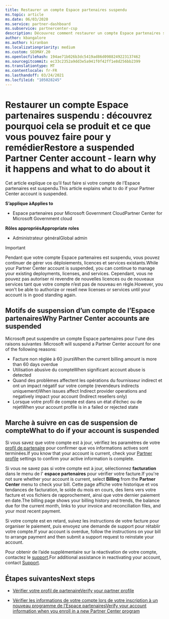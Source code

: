 ```yaml
---
title: Restaurer un compte Espace partenaires suspendu
ms.topic: article
ms.date: 06/03/2020
ms.service: partner-dashboard
ms.subservice: partnercenter-csp
description: Découvrez comment restaurer un compte Espace partenaires suspendu, pourquoi un compte peut être suspendu et comment utiliser votre compte pendant la suspension.
author: kbangalore
ms.author: kiranban
ms.localizationpriority: medium
ms.custom: SEOMAY.20
ms.openlocfilehash: 194ae71b026b3dc5419ad86d0988249223137462
ms.sourcegitcommit: ec33c2352a9dd3e5a941f0f42ff1e8d256bb2399
ms.translationtype: MT
ms.contentlocale: fr-FR
ms.lasthandoff: 03/24/2021
ms.locfileid: "105028245"
---
```

# <a name="restore-a-suspended-partner-center-account---learn-why-it-happens-and-what-to-do-about-it"></a><span data-ttu-id="97bbd-103">Restaurer un compte Espace partenaires suspendu : découvrez pourquoi cela se produit et ce que vous pouvez faire pour y remédier</span><span class="sxs-lookup"><span data-stu-id="97bbd-103">Restore a suspended Partner Center account - learn why it happens and what to do about it</span></span>

<span data-ttu-id="97bbd-104">Cet article explique ce qu’il faut faire si votre compte de l’Espace partenaires est suspendu.</span><span class="sxs-lookup"><span data-stu-id="97bbd-104">This article explains what to do if your Partner Center account is suspended.</span></span>

<span data-ttu-id="97bbd-105">**S’applique à**</span><span class="sxs-lookup"><span data-stu-id="97bbd-105">**Applies to**</span></span>

- <span data-ttu-id="97bbd-106">Espace partenaires pour Microsoft Government Cloud</span><span class="sxs-lookup"><span data-stu-id="97bbd-106">Partner Center for Microsoft Government cloud</span></span>

<span data-ttu-id="97bbd-107">**Rôles appropriés**</span><span class="sxs-lookup"><span data-stu-id="97bbd-107">**Appropriate roles**</span></span>

- <span data-ttu-id="97bbd-108">Administrateur général</span><span class="sxs-lookup"><span data-stu-id="97bbd-108">Global admin</span></span>


> [!IMPORTANT]  
> <span data-ttu-id="97bbd-109">Pendant que votre compte Espace partenaires est suspendu, vous pouvez continuer de gérer vos déploiements, licences et services existants.</span><span class="sxs-lookup"><span data-stu-id="97bbd-109">While your Partner Center account is suspended, you can continue to manage your existing deployments, licenses, and services.</span></span> <span data-ttu-id="97bbd-110">Cependant, vous ne pouvez pas autoriser ni revendre de nouvelles licences ou de nouveaux services tant que votre compte n’est pas de nouveau en règle.</span><span class="sxs-lookup"><span data-stu-id="97bbd-110">However, you won't be able to authorize or resell new licenses or services until your account is in good standing again.</span></span>

## <a name="why-partner-center-accounts-are-suspended"></a><span data-ttu-id="97bbd-111">Motifs de suspension d’un compte de l’Espace partenaires</span><span class="sxs-lookup"><span data-stu-id="97bbd-111">Why Partner Center accounts are suspended</span></span>

<span data-ttu-id="97bbd-112">Microsoft peut suspendre un compte Espace partenaires pour l'une des raisons suivantes :</span><span class="sxs-lookup"><span data-stu-id="97bbd-112">Microsoft will suspend a Partner Center account for one of the following reasons:</span></span>

- <span data-ttu-id="97bbd-113">Facture non réglée à 60 jours</span><span class="sxs-lookup"><span data-stu-id="97bbd-113">When the current billing amount is more than 60 days overdue</span></span>
- <span data-ttu-id="97bbd-114">Utilisation abusive du compte</span><span class="sxs-lookup"><span data-stu-id="97bbd-114">When significant account abuse is detected</span></span>
- <span data-ttu-id="97bbd-115">Quand des problèmes affectent les opérations du fournisseur indirect et ont un impact négatif sur votre compte (revendeurs indirects uniquement)</span><span class="sxs-lookup"><span data-stu-id="97bbd-115">When issues affect Indirect provider operations and negatively impact your account (Indirect resellers only)</span></span>
- <span data-ttu-id="97bbd-116">Lorsque votre profil de compte est dans un état d’échec ou de rejet</span><span class="sxs-lookup"><span data-stu-id="97bbd-116">When your account profile is in a failed or rejected state</span></span>

## <a name="what-to-do-if-your-account-is-suspended"></a><span data-ttu-id="97bbd-117">Marche à suivre en cas de suspension de compte</span><span class="sxs-lookup"><span data-stu-id="97bbd-117">What to do if your account is suspended</span></span>

<span data-ttu-id="97bbd-118">Si vous savez que votre compte est à jour, vérifiez les paramètres de votre [profil de partenaire](https://partner.microsoft.com/pcv/accountsettings/partnerprofile) pour confirmer que vos informations actives sont terminées.</span><span class="sxs-lookup"><span data-stu-id="97bbd-118">If you know that your account is current, check your [Partner profile](https://partner.microsoft.com/pcv/accountsettings/partnerprofile) settings to confirm your active information is complete.</span></span> 

<span data-ttu-id="97bbd-119">Si vous ne savez pas si votre compte est à jour, sélectionnez **facturation** dans le menu de l' **espace partenaires** pour vérifier votre facture.</span><span class="sxs-lookup"><span data-stu-id="97bbd-119">If you're not sure whether your account is current, select **Billing** from the **Partner Center** menu to check your bill.</span></span> <span data-ttu-id="97bbd-120">Cette page affiche votre historique et vos tendances de facturation, le solde du mois en cours, des liens vers votre facture et vos fichiers de rapprochement, ainsi que votre dernier paiement en date.</span><span class="sxs-lookup"><span data-stu-id="97bbd-120">The billing page shows your billing history and trends, the balance due for the current month, links to your invoice and reconciliation files, and your most recent payment.</span></span>

<span data-ttu-id="97bbd-121">Si votre compte est en retard, suivez les instructions de votre facture pour organiser le paiement, puis envoyez une demande de support pour rétablir votre compte.</span><span class="sxs-lookup"><span data-stu-id="97bbd-121">If your account is overdue, follow the instructions on your bill to arrange payment and then submit a support request to reinstate your account.</span></span> 

<span data-ttu-id="97bbd-122">Pour obtenir de l’aide supplémentaire sur la réactivation de votre compte, contactez le [support](https://partner.microsoft.com/dashboard/support/csp/servicerequests/create).</span><span class="sxs-lookup"><span data-stu-id="97bbd-122">For additional assistance in reactivating your account, contact [Support](https://partner.microsoft.com/dashboard/support/csp/servicerequests/create).</span></span>

## <a name="next-steps"></a><span data-ttu-id="97bbd-123">Étapes suivantes</span><span class="sxs-lookup"><span data-stu-id="97bbd-123">Next steps</span></span>

- [<span data-ttu-id="97bbd-124">Vérifier votre profil de partenaire</span><span class="sxs-lookup"><span data-stu-id="97bbd-124">Verify your partner profile</span></span>](update-your-partner-profile.md)

- [<span data-ttu-id="97bbd-125">Vérifier les informations de votre compte lors de votre inscription à un nouveau programme de l’Espace partenaires</span><span class="sxs-lookup"><span data-stu-id="97bbd-125">Verify your account information when you enroll in a new Partner Center program</span></span>](verification-responses.md)
